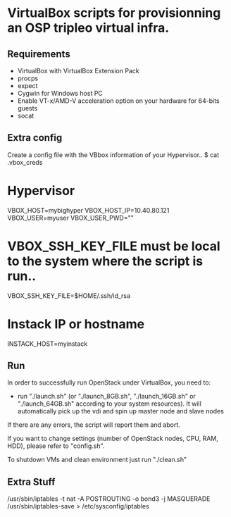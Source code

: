 VirtualBox scripts for provisionning an OSP tripleo virtual infra.
==========================

Requirements
------------

- VirtualBox with VirtualBox Extension Pack
- procps
- expect
- Cygwin for Windows host PC
- Enable VT-x/AMD-V acceleration option on your hardware for 64-bits guests
- socat

Extra config
---

Create a config file with the VBbox information of your Hypervisor..
$ cat .vbox_creds 
# Hypervisor
VBOX_HOST=mybighyper
VBOX_HOST_IP=10.40.80.121
VBOX_USER=myuser
VBOX_USER_PWD=""
# VBOX_SSH_KEY_FILE must be local to the system where the script is run..
VBOX_SSH_KEY_FILE=$HOME/.ssh/id_rsa
# Instack IP or hostname
INSTACK_HOST=myinstack


Run
---

In order to successfully run OpenStack under VirtualBox, you need to:
- run "./launch.sh" (or "./launch\_8GB.sh", "./launch\_16GB.sh" or "./launch\_64GB.sh" according to your system resources).
  It will automatically pick up the vdi and spin up master node and slave nodes

If there are any errors, the script will report them and abort.

If you want to change settings (number of OpenStack nodes, CPU, RAM, HDD), please refer to "config.sh".

To shutdown VMs and clean environment just run "./clean.sh"

Extra Stuff
---
/usr/sbin/iptables -t nat -A POSTROUTING -o bond3 -j MASQUERADE
/usr/sbin/iptables-save > /etc/sysconfig/iptables

